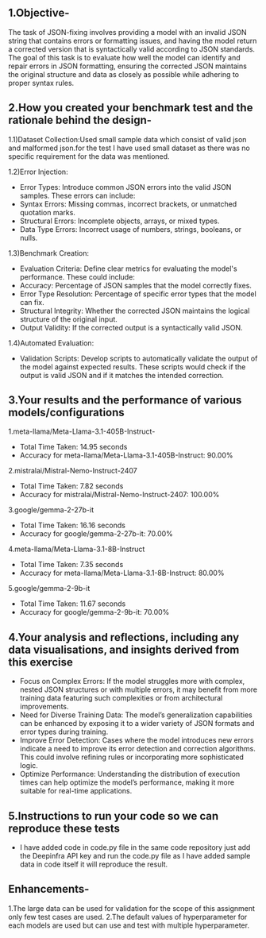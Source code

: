 ## 1.Objective-

The task of JSON-fixing involves providing a model with an invalid JSON string that contains errors or formatting issues, and having the model return a corrected version that is syntactically valid according to JSON standards. The goal of this task is to evaluate how well the model can identify and repair errors in JSON formatting, ensuring the corrected JSON maintains the original structure and data as closely as possible while adhering to proper syntax rules.

## 2.How you created your benchmark test and the rationale behind the design-

1.1)Dataset Collection:Used small sample data which consist of valid json and malformed json.for the test I have used small dataset as there was no specific requirement for the data was mentioned.

1.2)Error Injection:

  * Error Types: Introduce common JSON errors into the valid JSON samples. These errors can include:
  * Syntax Errors: Missing commas, incorrect brackets, or unmatched quotation marks.
  * Structural Errors: Incomplete objects, arrays, or mixed types.
  * Data Type Errors: Incorrect usage of numbers, strings, booleans, or nulls.

1.3)Benchmark Creation:

  * Evaluation Criteria: Define clear metrics for evaluating the model's performance. These could include:
  * Accuracy: Percentage of JSON samples that the model correctly fixes.
  * Error Type Resolution: Percentage of specific error types that the model can fix.
  * Structural Integrity: Whether the corrected JSON maintains the logical structure of the original input.
  * Output Validity: If the corrected output is a syntactically valid JSON.

1.4)Automated Evaluation:

 * Validation Scripts: Develop scripts to automatically validate the output of the model against expected results. These scripts would check if the output is valid JSON and if it matches the intended correction.

## 3.Your results and the performance of various models/configurations

1.meta-llama/Meta-Llama-3.1-405B-Instruct-
  * Total Time Taken: 14.95 seconds
  * Accuracy for meta-llama/Meta-Llama-3.1-405B-Instruct: 90.00%

2.mistralai/Mistral-Nemo-Instruct-2407
  * Total Time Taken: 7.82 seconds
  * Accuracy for mistralai/Mistral-Nemo-Instruct-2407: 100.00%

3.google/gemma-2-27b-it
  * Total Time Taken: 16.16 seconds
  * Accuracy for google/gemma-2-27b-it: 70.00%

4.meta-llama/Meta-Llama-3.1-8B-Instruct
  * Total Time Taken: 7.35 seconds
  * Accuracy for meta-llama/Meta-Llama-3.1-8B-Instruct: 80.00%

5.google/gemma-2-9b-it
  * Total Time Taken: 11.67 seconds
  * Accuracy for google/gemma-2-9b-it: 70.00%

## 4.Your analysis and reflections, including any data visualisations, and insights derived from this exercise

  * Focus on Complex Errors: If the model struggles more with complex, nested JSON structures or with multiple errors, it may benefit from more training data featuring such complexities or from architectural improvements.
  * Need for Diverse Training Data: The model’s generalization capabilities can be enhanced by exposing it to a wider variety of JSON formats and error types during training.
  * Improve Error Detection: Cases where the model introduces new errors indicate a need to improve its error detection and correction algorithms. This could involve refining rules or incorporating more sophisticated logic.
  * Optimize Performance: Understanding the distribution of execution times can help optimize the model’s performance, making it more suitable for real-time applications.

## 5.Instructions to run your code so we can reproduce these tests
  * I have added code in code.py file in the same code repository just add the Deepinfra API key and run the code.py file as I have added sample data in code itself it will reproduce the result.

## Enhancements-

1.The large data can be used for validation for the scope of this assignment only few test cases are used.
2.The default values of hyperparameter for each models are used but can use and test with multiple hyperparameter.

